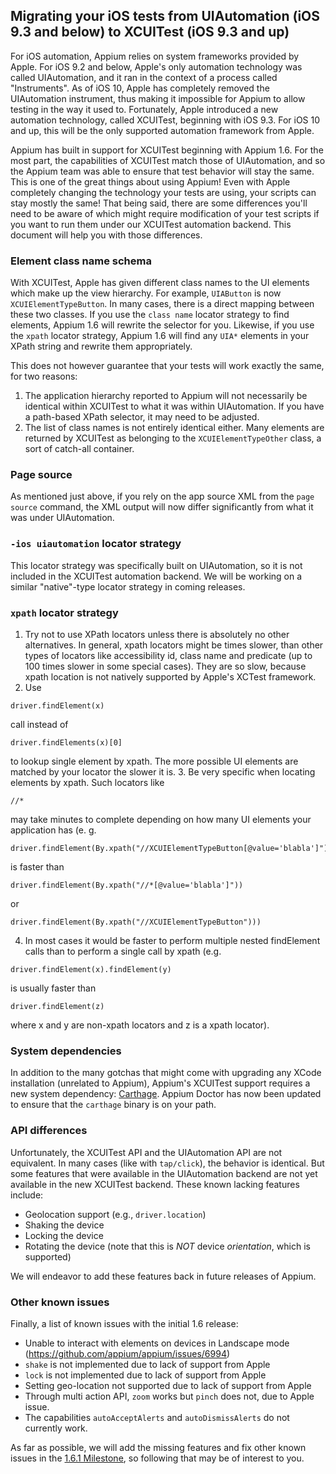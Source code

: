 ## Migrating your iOS tests from UIAutomation (iOS 9.3 and below) to XCUITest (iOS 9.3 and up)

For iOS automation, Appium relies on system frameworks provided by Apple. For iOS 9.2 and below, Apple's only automation technology was called UIAutomation, and it ran in the context of a process called "Instruments". As of iOS 10, Apple has completely removed the UIAutomation instrument, thus making it impossible for Appium to allow testing in the way it used to. Fortunately, Apple introduced a new automation technology, called XCUITest, beginning with iOS 9.3. For iOS 10 and up, this will be the only supported automation framework from Apple.

Appium has built in support for XCUITest beginning with Appium 1.6. For the most part, the capabilities of XCUITest match those of UIAutomation, and so the Appium team was able to ensure that test behavior will stay the same. This is one of the great things about using Appium! Even with Apple completely changing the technology your tests are using, your scripts can stay mostly the same! That being said, there are some differences you'll need to be aware of which might require modification of your test scripts if you want to run them under our XCUITest automation backend. This document will help you with those differences.

### Element class name schema

With XCUITest, Apple has given different class names to the UI elements which make up the view hierarchy. For example, `UIAButton` is now `XCUIElementTypeButton`. In many cases, there is a direct mapping between these two classes. If you use the `class name` locator strategy to find elements, Appium 1.6 will rewrite the selector for you. Likewise, if you use the `xpath` locator strategy, Appium 1.6 will find any `UIA*` elements in your XPath string and rewrite them appropriately.

This does not however guarantee that your tests will work exactly the same, for two reasons:

1. The application hierarchy reported to Appium will not necessarily be identical within XCUITest to what it was within UIAutomation. If you have a path-based XPath selector, it may need to be adjusted.
2. The list of class names is not entirely identical either. Many elements are returned by XCUITest as belonging to the `XCUIElementTypeOther` class, a sort of catch-all container.

### Page source

As mentioned just above, if you rely on the app source XML from the `page source` command, the XML output will now differ significantly from what it was under UIAutomation.

### `-ios uiautomation` locator strategy

This locator strategy was specifically built on UIAutomation, so it is not included in the XCUITest automation backend. We will be working on a similar "native"-type locator strategy in coming releases.

### `xpath` locator strategy

1. Try not to use XPath locators unless there is absolutely no other alternatives. In general, xpath locators might be times slower, than other types of locators like accessibility id, class name and predicate (up to 100 times slower in some special cases). They are so slow, because xpath location is not natively supported by Apple's XCTest framework.
2. Use

```
driver.findElement(x)
```

call instead of

```
driver.findElements(x)[0]
```

to lookup single element by xpath. The more possible UI elements are matched by your locator the slower it is.
3. Be very specific when locating elements by xpath. Such locators like

```
//*
```

may take minutes to complete depending on how many UI elements your application has (e. g.

```
driver.findElement(By.xpath("//XCUIElementTypeButton[@value='blabla']"))
```

is faster than

```
driver.findElement(By.xpath("//*[@value='blabla']"))
```

or

```
driver.findElement(By.xpath("//XCUIElementTypeButton")))
```

4. In most cases it would be faster to perform multiple nested findElement calls than to perform a single call by xpath (e.g.

```
driver.findElement(x).findElement(y)
```

is usually faster than

```
driver.findElement(z)

```

where x and y are non-xpath locators and z is a xpath locator).

### System dependencies

In addition to the many gotchas that might come with upgrading any XCode installation (unrelated to Appium), Appium's XCUITest support requires a new system dependency: [Carthage](https://github.com/Carthage/Carthage). Appium Doctor has now been updated to ensure that the `carthage` binary is on your path.

### API differences

Unfortunately, the XCUITest API and the UIAutomation API are not equivalent. In many cases (like with `tap/click`), the behavior is identical. But some features that were available in the UIAutomation backend are not yet available in the new XCUITest backend. These known lacking features include:
* Geolocation support (e.g., `driver.location`)
* Shaking the device
* Locking the device
* Rotating the device (note that this is *NOT* device _orientation_, which is supported)

We will endeavor to add these features back in future releases of Appium.

### Other known issues

Finally, a list of known issues with the initial 1.6 release:

* Unable to interact with elements on devices in Landscape mode (https://github.com/appium/appium/issues/6994)
* `shake` is not implemented due to lack of support from Apple
* `lock` is not implemented due to lack of support from Apple
* Setting geo-location not supported due to lack of support from Apple
* Through multi action API, `zoom` works but `pinch` does not, due to Apple issue.
* The capabilities `autoAcceptAlerts` and `autoDismissAlerts` do not currently work.

As far as possible, we will add the missing features and fix other known issues in the [1.6.1 Milestone](https://github.com/appium/appium/milestone/27), so following that may be of interest to you.
